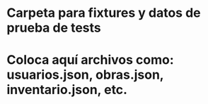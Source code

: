 # Carpeta para fixtures y datos de prueba de tests
# Coloca aquí archivos como: usuarios.json, obras.json, inventario.json, etc.
